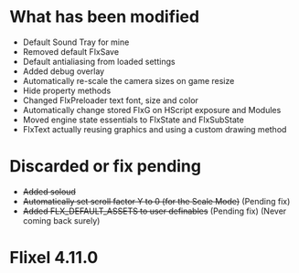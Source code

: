 # What has been modified
- Default Sound Tray for mine
- Removed default FlxSave
- Default antialiasing from loaded settings
- Added debug overlay
- Automatically re-scale the camera sizes on game resize
- Hide property methods
- Changed FlxPreloader text font, size and color
- Automatically change stored FlxG on HScript exposure and Modules
- Moved engine state essentials to FlxState and FlxSubState
- FlxText actually reusing graphics and using a custom drawing method

# Discarded or fix pending
- ~~Added soloud~~
- ~~Automatically set scroll factor Y to 0 (for the Scale Mode)~~ (Pending fix)
- ~~Added FLX_DEFAULT_ASSETS to user definables~~ (Pending fix) (Never coming back surely)

# Flixel 4.11.0